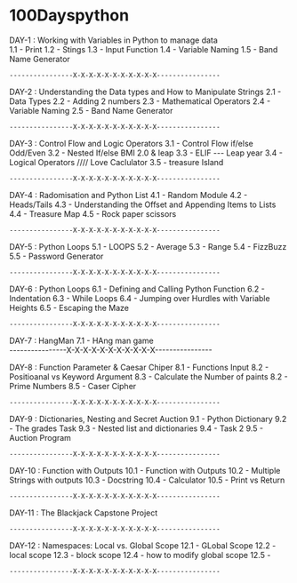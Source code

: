 # 100Dayspython

DAY-1 : Working with Variables in Python to manage data  
 1.1 - Print
1.2 - Stings
1.3 - Input Function
1.4 - Variable Naming
1.5 - Band Name Generator

    ----------------X-X-X-X-X-X-X-X-X-X-X----------------

DAY-2 : Understanding the Data types and How to Manipulate Strings
2.1 - Data Types
2.2 - Adding 2 numbers
2.3 - Mathematical Operators
2.4 - Variable Naming
2.5 - Band Name Generator

    ----------------X-X-X-X-X-X-X-X-X-X-X----------------

DAY-3 : Control Flow and Logic Operators
3.1 - Control Flow if/else Odd/Even
3.2 - Nested If/else BMI 2.0 & leap
3.3 - ELIF --- Leap year
3.4 - Logical Operators //// Love Caclulator
3.5 - treasure Island

    ----------------X-X-X-X-X-X-X-X-X-X-X----------------

DAY-4 : Radomisation and Python List
4.1 - Random Module
4.2 - Heads/Tails
4.3 - Understanding the Offset and Appending Items to Lists
4.4 - Treasure Map
4.5 - Rock paper scissors

    ----------------X-X-X-X-X-X-X-X-X-X-X----------------

DAY-5 : Python Loops
5.1 - LOOPS
5.2 - Average
5.3 - Range
5.4 - FizzBuzz
5.5 - Password Generator

    ----------------X-X-X-X-X-X-X-X-X-X-X----------------

DAY-6 : Python Loops
6.1 - Defining and Calling Python Function
6.2 - Indentation
6.3 - While Loops
6.4 - Jumping over Hurdles with Variable Heights
6.5 - Escaping the Maze

    ----------------X-X-X-X-X-X-X-X-X-X-X----------------

DAY-7 : HangMan
7.1 - HAng man game  
 ----------------X-X-X-X-X-X-X-X-X-X-X----------------

DAY-8 : Function Parameter & Caesar Chiper
8.1 - Functions Input
8.2 - Positioanal vs Keyword Argument
8.3 - Calculate the Number of paints
8.2 - Prime Numbers
8.5 - Caser Cipher

    ----------------X-X-X-X-X-X-X-X-X-X-X----------------

DAY-9 : Dictionaries, Nesting and Secret Auction
9.1 - Python Dictionary
9.2 - The grades Task
9.3 - Nested list and dictionaries
9.4 - Task 2
9.5 - Auction Program

    ----------------X-X-X-X-X-X-X-X-X-X-X----------------

DAY-10 : Function with Outputs
10.1 - Function with Outputs
10.2 - Multiple Strings with outputs
10.3 - Docstring
10.4 - Calculator
10.5 - Print vs Return

    ----------------X-X-X-X-X-X-X-X-X-X-X----------------

DAY-11 : The Blackjack Capstone Project

    ----------------X-X-X-X-X-X-X-X-X-X-X----------------

DAY-12 : Namespaces: Local vs. Global Scope
12.1 - GLobal Scope
12.2 - local scope
12.3 - block scope
12.4 - how to modify global scope
12.5 - 

    ----------------X-X-X-X-X-X-X-X-X-X-X----------------
